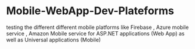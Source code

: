 # Mobile-WebApp-Dev-Plateforms
testing the different different mobile platforms like Firebase , Azure mobile service , Amazon Mobile service for ASP.NET applications (Web App) as well as Universal applications (Mobile)

